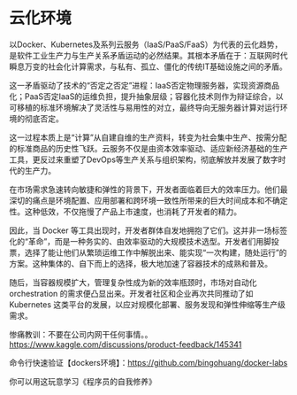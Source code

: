 # 云化环境
以Docker、Kubernetes及系列云服务（IaaS/PaaS/FaaS）为代表的云化趋势，是软件工业生产力与生产关系矛盾运动的必然结果。其根本矛盾在于：互联网时代瞬息万变的社会化计算需求，与私有、孤立、僵化的传统IT基础设施之间的矛盾。

这一矛盾驱动了技术的“否定之否定”进程：IaaS否定物理服务器，实现资源商品化；PaaS否定IaaS的运维负担，提升抽象层级；容器化技术则作为辩证综合，以可移植的标准环境解决了灵活性与易用性的对立，最终导向无服务器计算对运行环境的彻底否定。

这一过程本质上是“计算”从自建自维的生产资料，转变为社会集中生产、按需分配的标准商品的历史性飞跃。云服务不仅是由资本效率驱动、适应新经济基础的生产工具，更反过来重塑了DevOps等生产关系与组织架构，彻底解放并发展了数字时代的生产力。

在市场需求急速转向敏捷和弹性的背景下，开发者面临着巨大的效率压力。他们最深切的痛点是环境配置、应用部署和跨环境一致性所带来的巨大时间成本和不确定性。这种低效，不仅拖慢了产品上市速度，也消耗了开发者的精力。

因此，当 Docker 等工具出现时，开发者群体自发地拥抱了它们。这并非一场标签化的“革命”，而是一种务实的、由效率驱动的大规模技术选型。开发者们用脚投票，选择了能让他们从繁琐运维工作中解脱出来、能实现“一次构建，随处运行”的方案。这种集体的、自下而上的选择，极大地加速了容器技术的成熟和普及。

随后，当容器规模扩大，管理复杂性成为新的效率瓶颈时，市场对自动化 orchestration 的需求便凸显出来。开发者社区和企业再次共同推动了如 Kubernetes 这类平台的发展，以应对规模化部署、服务发现和弹性伸缩等生产级需求。



惨痛教训：不要在公司内网干任何事情。。
https://www.kaggle.com/discussions/product-feedback/145341

命令行快速验证【dockers环境】：https://github.com/bingohuang/docker-labs

你可以用这玩意学习《程序员的自我修养》
